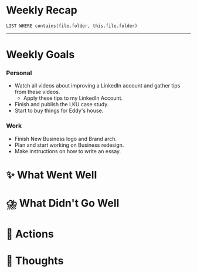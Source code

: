 # Weekly Recap
``` dataview
LIST WHERE contains(file.folder, this.file.folder)

```



---
# Weekly Goals

### Personal
- Watch all videos about improving a LinkedIn account and gather tips from these videos.
	- Apply these tips to my LinkedIn Account.
- Finish and publish the LKU case study.
- Start to buy things for Eddy's house.

### Work
- Finish New Business logo and Brand arch.
- Plan and start working on Business redesign.
- Make instructions on how to write an essay.





# ✨ What Went Well


#  ⛈️ What Didn't Go Well


# 💫 Actions


# 🤔 Thoughts 


